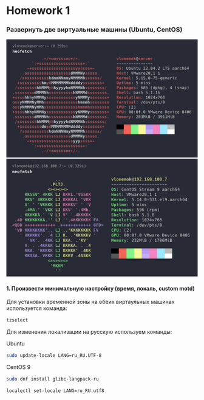# Homework 1

### Развернуть две виртуальные машины (Ubuntu, CentOS)

![](screenshots/ubuntuInstall.png)
![](screenshots/centosInstall.png)

#### 1. Произвести минимальную настройку (время, локаль, custom motd)

Для установки временной зоны на обеих виртаульных машинах используется команда:

```bash
tzselect
```

Для изменения локализации на русскую используем команды:

Ubuntu

```bash
sudo update-locale LANG=ru_RU.UTF-8
```

CentOS 9

```bash
sudo dnf install glibc-langpack-ru
```

```bash
localectl set-locale LANG=ru_RU.utf8
```
